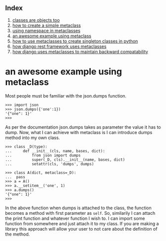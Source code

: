 ## Index
1. [classes are objects too](https://github.com/vimarshc/metaclass-talk/blob/master/I/README.md) 
2. [how to create a simple metaclass](https://github.com/vimarshc/metaclass-talk/blob/master/II/README.md) 
3. [using namespace in metaclasses](https://github.com/vimarshc/metaclass-talk/blob/master/III/README.md) 
4. [an awesome example using metaclass](https://github.com/vimarshc/metaclass-talk/blobl/master/IV/README.md) 
5. [how to use metaclasses to create singleton classes in python](https://github.com/vimarshc/metaclass-talk/blobl/master/V/README.md) 
6. [how django rest framework uses metaclasses](https://github.com/vimarshc/metaclass-talk/blobl/master/VI/README.md) 
7. [how django uses metaclasses to maintain backward compatability](https://github.com/vimarshc/metaclass-talk/blob/master/VII/README.md) 

# an awesome example using metaclass


Most people must be familiar with the json.dumps function. 

```
>>> import json
>>> json.dumps({'one':1})
'{"one": 1}'
>>> 

```
As per the documentation json.dumps takes as parameter the value it has to dump.
Now, what I can achieve with metaclass is I can introduce dumps method into my own class. 

```
>>> class _D(type):
...     def __init__(cls, name, bases, dict):
...         from json import dumps 
...         super(_D, cls).__init__(name, bases, dict)
...         setattr(cls, 'dumps', dumps)

>>> class A(dict, metaclass=_D):
...  pass
>>> a = A()
>>> a.__setitem__('one', 1)
>>> a.dumps()
'{"one": 1}'
>>> 

```

In the above function when dumps is attached to the class, the function becomes a method with first parameter as `self`. So, similarily I can attach the print function and whatever function I wish to. I can import some function from somewhere and just attach it to my class. If you are making a library this approach will allow your user to not care about the definition of the method. 
